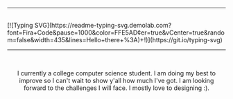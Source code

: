 <picture>
  <source media="(prefers-color-scheme: dark)" srcset="bg.gif">   

---

<br>
[![Typing SVG](https://readme-typing-svg.demolab.com?font=Fira+Code&pause=1000&color=FFE5AD&center=true&vCenter=true&random=false&width=435&lines=Hello+there+%3A)+!)](https://git.io/typing-svg)

---

<br>
<p align="center">I currently a college computer science student. I am doing my best to improve so I can't wait to show y'all how much I've got. I am looking forward to the challenges I will face. I mostly love to designing :).</p>

<br><br>
